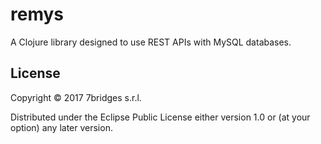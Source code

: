 # remys

A Clojure library designed to use REST APIs with MySQL databases.

## License

Copyright © 2017 7bridges s.r.l.

Distributed under the Eclipse Public License either version 1.0 or (at
your option) any later version.
